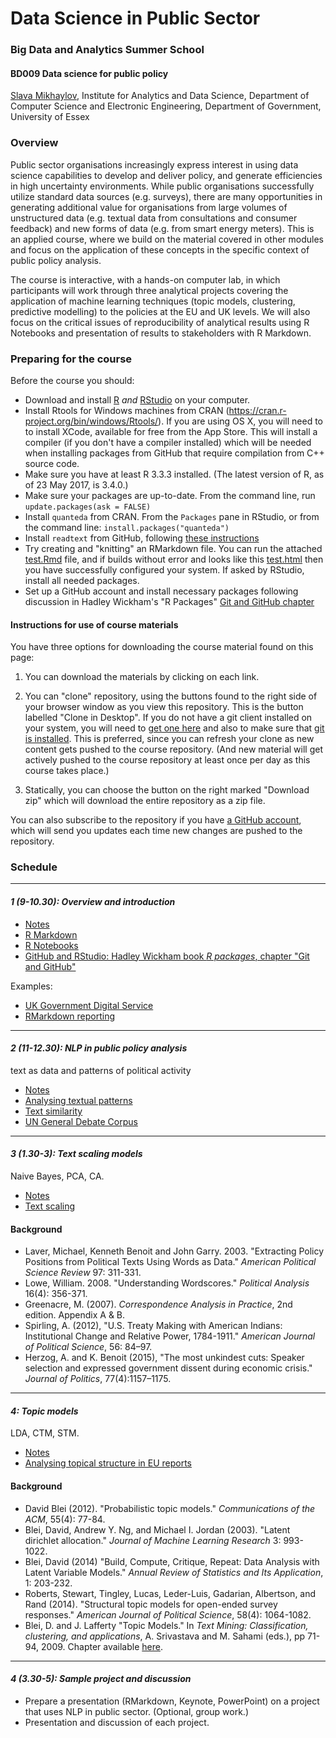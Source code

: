 # Data Science in Public Sector #


### Big Data and Analytics Summer School 
#### BD009 Data science for public policy

[Slava Mikhaylov](s.mikhaylov@essex.ac.uk), Institute for Analytics and Data Science, Department of Computer Science and Electronic Engineering, Department of Government, University of Essex  

### Overview

Public sector organisations increasingly express interest in using data science capabilities to develop and deliver policy, and generate efficiencies in high uncertainty environments. While public organisations successfully utilize standard data sources (e.g. surveys), there are many opportunities in generating additional value for organisations from large volumes of unstructured data (e.g. textual data from consultations and consumer feedback) and new forms of data (e.g. from smart energy meters).  This is an applied course, where we build on the material covered in other modules and focus on the application of these concepts in the specific context of public policy analysis. 

The course is interactive, with a hands-on computer lab, in which participants will work through three analytical projects covering the application of machine learning techniques (topic models, clustering, predictive modelling) to the policies at the EU and UK levels. 
We will also focus on the critical issues of reproducibility of analytical results using R Notebooks and presentation of results to stakeholders with R Markdown.


### Preparing for the course

Before the course you should:

* Download and install [R](https://cran.r-project.org) _and_ [RStudio](http://www.rstudio.com) on your computer.
*	Install Rtools for Windows machines from CRAN (https://cran.r-project.org/bin/windows/Rtools/). If you are using OS X, you will need to to install XCode, available for free from the App Store. This will install a compiler (if you don't have a compiler installed) which will be needed when installing packages from GitHub that require compilation from C++ source code.
* Make sure you have at least R 3.3.3 installed. (The latest version of R, as of 23 May 2017, is 3.4.0.)
* Make sure your packages are up-to-date. From the command line, run `update.packages(ask = FALSE)`
* Install `quanteda` from CRAN. From the `Packages` pane in RStudio, or from the command line: `install.packages("quanteda")`
* Install `readtext` from GitHub, following [these instructions](https://github.com/kbenoit/readtext/blob/master/README.md)
* Try creating and "knitting" an RMarkdown file. You can run the attached [test.Rmd](start/test.Rmd) file, and if builds without error and looks like this [test.html](start/test.html) then you have successfully configured your system. If asked by RStudio, install all needed packages.
* Set up a GitHub account and install necessary packages following discussion in Hadley Wickham's "R Packages" [Git and GitHub chapter](http://r-pkgs.had.co.nz/git.html)



#### Instructions for use of course materials

You have three options for downloading the course material found on this page:  

1.  You can download the materials by clicking on each link.  

2.  You can "clone" repository, using the buttons found to the right side of your browser window as you view this repository.  This is the button labelled "Clone in Desktop".  If you do not have a git client installed on your system, you will need to [get one here](https://git-scm.com/download/gui) and also to make sure that [git is installed](https://git-scm.com/downloads).  This is preferred, since you can refresh your clone as new content gets pushed to the course repository.  (And new material will get actively pushed to the course repository at least once per day as this course takes place.)

3.  Statically, you can choose the button on the right marked "Download zip" which will download the entire repository as a zip file.

You can also subscribe to the repository if you have [a GitHub account](https://github.com), which will send you updates each time new changes are pushed to the repository. 



### Schedule

***

#### __*1 (9-10.30): Overview and introduction*__

* [Notes](module1/DSPP.pdf)
* [R Markdown](http://rmarkdown.rstudio.com)
* [R Notebooks](http://rmarkdown.rstudio.com/r_notebooks.html)
* [GitHub and RStudio: Hadley Wickham book _R packages_, chapter "Git and GitHub"](http://r-pkgs.had.co.nz/git.html)

Examples:
- [UK Government Digital Service](https://github.com/ukgovdatascience)
- [RMarkdown reporting](https://rstudio-pubs-static.s3.amazonaws.com/266658_321dcb37d49347e08684eb4c1311a15e.html)

***

#### __*2 (11-12.30): NLP in public policy analysis*__
text as data and patterns of political activity

* [Notes](module2/NLP_public_policy.pdf)
* [Analysing textual patterns](module2/Lancet.nb.html)
* [Text similarity](module2/EUnotebook.nb.html)
* [UN General Debate Corpus](http://dx.doi.org/10.7910/DVN/0TJX8Y)

***

#### __*3 (1.30-3): Text scaling models*__ 
Naive Bayes, PCA, CA.


* [Notes](module3/text_scaling.pdf)
* [Text scaling](module3/RAP.nb.html)

#### Background
* Laver, Michael, Kenneth Benoit and John Garry. 2003. "Extracting Policy Positions from Political Texts Using Words as Data." _American Political Science Review_ 97: 311-331.
* Lowe, William. 2008. "Understanding Wordscores." _Political Analysis_ 16(4): 356-371.
* Greenacre, M. (2007). _Correspondence Analysis in Practice_, 2nd edition. Appendix A & B.
* Spirling, A. (2012), "U.S. Treaty Making with American Indians: Institutional Change and Relative Power, 1784-1911." _American Journal of Political Science_, 56: 84–97.
* Herzog, A. and K. Benoit (2015), "The most unkindest cuts: Speaker selection and expressed government dissent during economic crisis." _Journal of Politics_, 77(4):1157–1175.



***

#### __*4: Topic models*__ 
LDA, CTM, STM.

* [Notes](module4/topic_models.pdf)
* [Analysing topical structure in EU reports](module4/notebook.nb.html)

#### Background
* David Blei (2012). "Probabilistic topic models." _Communications of the ACM_, 55(4): 77-84.
* Blei, David, Andrew Y. Ng, and Michael I. Jordan (2003). "Latent dirichlet allocation." _Journal of Machine Learning Research_ 3: 993-1022.
* Blei, David (2014) "Build, Compute, Critique, Repeat: Data Analysis with Latent Variable
Models." _Annual Review of Statistics and Its Application_, 1: 203-232.
* Roberts, Stewart, Tingley, Lucas, Leder-Luis, Gadarian, Albertson, and Rand (2014). "Structural topic models for open-ended survey responses." _American Journal of Political Science_, 58(4): 1064-1082.
* Blei, D. and J. Lafferty "Topic Models." In _Text Mining: Classification, clustering, and applications_, A. Srivastava and M. Sahami (eds.), pp 71-94, 2009. Chapter available [here](http://www.cs.princeton.edu/~blei/papers/BleiLafferty2009.pdf).

***

#### __*4 (3.30-5): Sample project and discussion*__

* Prepare a presentation (RMarkdown, Keynote, PowerPoint) on a project that uses NLP in public sector. (Optional, group work.)
* Presentation and discussion of each project.
